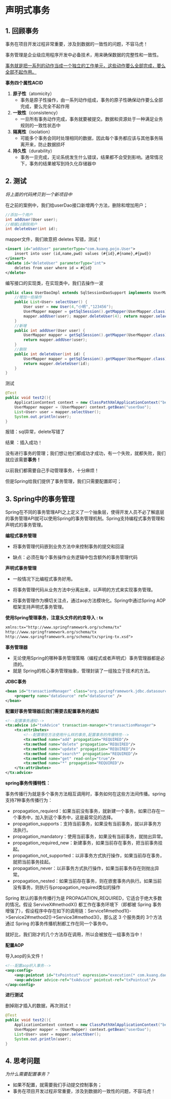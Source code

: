 # 声明式事务

## 1. 回顾事务

事务在项目开发过程非常重要，涉及到数据的一致性的问题，不容马虎！

事务管理是企业级应用程序开发中必备技术，用来确保数据的完整性和一致性。

<u>事务就是把一系列的动作当成一个独立的工作单元，这些动作要么全部完成，要么全部不起作用。</u>

**事务四个属性ACID**

1. **原子性**（atomicity）
	- 事务是原子性操作，由一系列动作组成，事务的原子性确保动作要么全部完成，要么完全不起作用
2. **一致性**（consistency）
	- 一旦所有事务动作完成，事务就要被提交。数据和资源处于一种满足业务规则的一致性状态中
3. **隔离性**（isolation）
	- 可能多个事务会同时处理相同的数据，因此每个事务都应该与其他事务隔离开来，防止数据损坏 
4. **持久性**（durability）
	- 事务一旦完成，无论系统发生什么错误，结果都不会受到影响。通常情况下，事务的结果被写到持久化存储器中





## 2. 测试

*将上面的代码拷贝到一个新项目中*

在之前的案例中，我们给userDao接口新增两个方法，删除和增加用户；

```java
//添加一个用户 
int addUser(User user);
//根据id删除用户
int deleteUser(int id);
```

mapper文件，我们故意把 deletes 写错，测试！

```xml
<insert id="addUser" parameterType="com.kuang.pojo.User"> 
    insert into user (id,name,pwd) values (#{id},#{name},#{pwd}) 
</insert> 
<delete id="deleteUser" parameterType="int"> 
    deletes from user where id = #{id} 
</delete>
```

编写接口的实现类，在实现类中，我们去操作一波

```java
public class UserDaoImpl extends SqlSessionDaoSupport implements UserMapper { 
    //增加一些操作 
    public List<User> selectUser() {
        User user = new User(4,"小明","123456");
        UserMapper mapper = getSqlSession().getMapper(UserMapper.class);
        mapper.addUser(user); mapper.deleteUser(4); return mapper.selectUser();
    }
    //新增 
    public int addUser(User user) { 
        UserMapper mapper = getSqlSession().getMapper(UserMapper.class);
        return mapper.addUser(user);
    }
    //删除 
    public int deleteUser(int id) { 
        UserMapper mapper = getSqlSession().getMapper(UserMapper.class);
        return mapper.deleteUser(id); 
    }
}
```

测试

```java
@Test
public void test2(){ 
    ApplicationContext context = new ClassPathXmlApplicationContext("beans.xml");
    UserMapper mapper = (UserMapper) context.getBean("userDao");
    List<User> user = mapper.selectUser(); 
    System.out.println(user); 
}
```

报错：sql异常，delete写错了

结果 ：插入成功！

没有进行事务的管理；我们想让他们都成功才成功，有一个失败，就都失败，我们就应该需要**事务！**

以前我们都需要自己手动管理事务，十分麻烦！

但是Spring给我们提供了事务管理，我们只需要配置即可；

## 3. Spring中的事务管理

Spring在不同的事务管理API之上定义了一个抽象层，使得开发人员不必了解底层的事务管理API就可以使用Spring的事务管理机制。Spring支持编程式事务管理和声明式的事务管理。

**编程式事务管理**

- 将事务管理代码嵌到业务方法中来控制事务的提交和回滚

- 缺点：必须在每个事务操作业务逻辑中包含额外的事务管理代码

**声明式事务管理**

- 一般情况下比编程式事务好用。

- 将事务管理代码从业务方法中分离出来，以声明的方式来实现事务管理。

- 将事务管理作为横切关注点，通过aop方法模块化。Spring中通过Spring AOP框架支持声明式事务管理。

**使用Spring管理事务，注意头文件的约束导入 : tx**

```xml
xmlns:tx="http://www.springframework.org/schema/tx" 
http://www.springframework.org/schema/tx 
http://www.springframework.org/schema/tx/spring-tx.xsd">
```

**事务管理器**

- 无论使用Spring的哪种事务管理策略（编程式或者声明式）事务管理器都是必须的。
- 就是 Spring的核心事务管理抽象，管理封装了一组独立于技术的方法。

**JDBC事务**

```xml
<bean id="transactionManager" class="org.springframework.jdbc.datasource.DataSourceTransactionManager"> 
    <property name="dataSource" ref="dataSource" /> 
</bean>
```

**配置好事务管理器后我们需要去配置事务的通知**

```xml
<!--配置事务通知--> 
<tx:advice id="txAdvice" transaction-manager="transactionManager">
    <tx:attributes> 
        <!--配置哪些方法使用什么样的事务,配置事务的传播特性-->
        <tx:method name="add" propagation="REQUIRED"/>
        <tx:method name="delete" propagation="REQUIRED"/> 
        <tx:method name="update" propagation="REQUIRED"/> 
        <tx:method name="search*" propagation="REQUIRED"/>
        <tx:method name="get" read-only="true"/>
        <tx:method name="*" propagation="REQUIRED"/>
    </tx:attributes> 
</tx:advice>
```

**spring事务传播特性：**

事务传播行为就是多个事务方法相互调用时，事务如何在这些方法间传播。spring支持7种事务传播行为：

- propagation_requierd：如果当前没有事务，就新建一个事务，如果已存在一个事务中，加入到这个事务中，这是最常见的选择。
- propagation_supports：支持当前事务，如果没有当前事务，就以非事务方法执行。
- propagation_mandatory：使用当前事务，如果没有当前事务，就抛出异常。
- propagation_required_new：新建事务，如果当前存在事务，把当前事务挂起。
- propagation_not_supported：以非事务方式执行操作，如果当前存在事务，就把当前事务挂起。
- propagation_never：以非事务方式执行操作，如果当前事务存在则抛出异常。
- propagation_nested：如果当前存在事务，则在嵌套事务内执行。如果当前没有事务，则执行与propagation_required类似的操作

Spring 默认的事务传播行为是 PROPAGATION_REQUIRED，它适合于绝大多数的情况。假设 ServiveX#methodX() 都工作在事务环境下（即都被 Spring 事务增强了），假设程序中存在如下的调用链：Service1#method1()->Service2#method2()->Service3#method3()，那么这 3 个服务类的 3个方法通过 Spring 的事务传播机制都工作在同一个事务中。

就好比，我们刚才的几个方法存在调用，所以会被放在一组事务当中！

**配置AOP**

导入aop的头文件！

```xml
<!--配置aop织入事务-->
<aop:config>
    <aop:pointcut id="txPointcut" expression="execution(* com.kuang.dao.*.* (..))"/> 
    <aop:advisor advice-ref="txAdvice" pointcut-ref="txPointcut"/>
</aop:config>
```

**进行测试**

删掉刚才插入的数据，再次测试！

```java
@Test 
public void test2(){
    ApplicationContext context = new ClassPathXmlApplicationContext("beans.xml"); 
    UserMapper mapper = (UserMapper) context.getBean("userDao"); 
    List<User> user = mapper.selectUser(); 
    System.out.println(user);
}
```





## 4. 思考问题

*为什么需要配置事务？*

- 如果不配置，就需要我们手动提交控制事务；
- 事务在项目开发过程非常重要，涉及到数据的一致性的问题，不容马虎！



